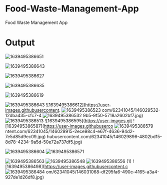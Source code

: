 # Food-Waste-Management-App
Food Waste Management App


# Output


![1639495386651](https://user-images.githubusercontent.com/62341045/146028346-9dc0a458-83bf-40c0-a64a-5f2bf76cf084.jpg)



![1639495386643](https://user-images.githubusercontent.com/62341045/146029039-98f891c4-9a23-436c-8efd-67881fed4ad0.jpg)



![1639495386627](https://user-images.githubusercontent.com/62341045/146028534-77124fcc-2db2-42e1-817d-19e068e3a502.jpg)



![1639495386635](https://user-images.githubusercontent.com/62341045/146028685-36f9b518-bbfe-4112-a7a8-ef3d2a13e2ba.jpg)



![1639495386619](https://user-images.githubusercontent.com/62341045/146028790-69998c1d-f612-4683-b7c8-8f1b123fd113.jpg)



![1639495386643](https://user-images.githubusercontent.com/62341045/146029039-98f891c4-9a23-436c-8efd-67881fed4ad0.jpg)
![1639495386612](https://user-images.githubusercontent.
![1639495386523](https://user-images.githubusercontent.com/62341045/146029585-a6f24f84-d2b4-4621-b61d-a8623ec6a14e.jpg)
com/62341045/146029532-12dba435-cfc7-4
![1639495386532](https://user-images.githubusercontent.com/62341045/146029605-a8fddd0f-08ae-45d4-9811-aaf4d4411fb7.jpg)
9b5-9f50-5718a2602bf7.jpg)
![1639495386513](https://user-images.githubusercontent.com/62341045/146029560-9a7dff0f-d683-430f-99ff-717e7dbb3f13.jpg)
![1639495386595](https://user-images.git
![1639495386587](https://user-images.githubuserco
![1639495386579](https://user-images.githubusercontent.com/62341045/146030081-80e9809d-31a1-4a73-9c43-2192e3422d66.jpg)
ntent.com/62341045/146029915-2ece98c4-e67f-4636-94d2-7e5d85d9ec09.jpg)
hubusercontent.com/62341045/146029896-4802bd15-8d78-4234-9a5d-50e72a737df5.jpg)

![1639495386604](https://user-images.githubusercontent.com/62341045/146030374-bea91b1b-6c90-4131-83b1-b1cf3de95bb3.jpg)
![1639495386571](https://user-images.githubusercontent.com/62341045/146030563-318896fd-0fec-49cd-9d92-a0a587126551.jpg)

![1639495386563](https://user-images.githubusercontent.com/62341045/146030722-32ab5ea6-74fa-4db7-b4ba-7e6ce6c2e328.jpg)
![1639495386548](https://user-images.githubusercontent.com/62341045/146030911-ff8cdefa-3aa8-4ae4-baca-be47b83cd26b.jpg)
![1639495386556 (1)](https://user-images.githubusercontent.com/62341045/146031017-401ff6e4-622f-4f76-b57c-b143c4da5723.jpg)
![1639495386498](https://user-images.githubusercontent.c
![1639495386484](https://user-images.githubusercontent.com/62341045/146031117-099e9248-d5e6-464b-b1f4-d819b46aacfa.jpg)
om/62341045/146031068-df295fa6-490c-4165-a3a4-927de1d26df8.jpg)


